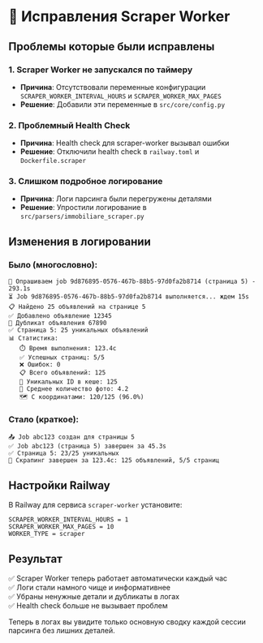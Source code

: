 # 🔧 Исправления Scraper Worker

## Проблемы которые были исправлены

### 1. Scraper Worker не запускался по таймеру

- **Причина**: Отсутствовали переменные конфигурации `SCRAPER_WORKER_INTERVAL_HOURS` и `SCRAPER_WORKER_MAX_PAGES`
- **Решение**: Добавили эти переменные в `src/core/config.py`

### 2. Проблемный Health Check

- **Причина**: Health check для scraper-worker вызывал ошибки
- **Решение**: Отключили health check в `railway.toml` и `Dockerfile.scraper`

### 3. Слишком подробное логирование

- **Причина**: Логи парсинга были перегружены деталями
- **Решение**: Упростили логирование в `src/parsers/immobiliare_scraper.py`

## Изменения в логировании

### Было (многословно):

```
🔄 Опрашиваем job 9d876895-0576-467b-88b5-97d0fa2b8714 (страница 5) - 293.1s
⏳ Job 9d876895-0576-467b-88b5-97d0fa2b8714 выполняется... ждем 15s
📋 Найдено 25 объявлений на странице 5
✅ Добавлено объявление 12345
🔄 Дубликат объявления 67890
✅ Страница 5: 25 уникальных объявлений
📊 Статистика:
   ⏱️ Время выполнения: 123.4с
   ✅ Успешных страниц: 5/5
   ❌ Ошибок: 0
   📋 Всего объявлений: 125
   🔄 Уникальных ID в кеше: 125
   📸 Среднее количество фото: 4.2
   🗺️ С координатами: 120/125 (96.0%)
```

### Стало (краткое):

```
📤 Job abc123 создан для страницы 5
✅ Job abc123 (страница 5) завершен за 45.3s
✅ Страница 5: 23/25 уникальных
🎉 Скрапинг завершен за 123.4с: 125 объявлений, 5/5 страниц
```

## Настройки Railway

В Railway для сервиса `scraper-worker` установите:

```
SCRAPER_WORKER_INTERVAL_HOURS = 1
SCRAPER_WORKER_MAX_PAGES = 10
WORKER_TYPE = scraper
```

## Результат

✅ Scraper Worker теперь работает автоматически каждый час  
✅ Логи стали намного чище и информативнее  
✅ Убраны ненужные детали и дубликаты в логах  
✅ Health check больше не вызывает проблем

Теперь в логах вы увидите только основную сводку каждой сессии парсинга без лишних деталей.
